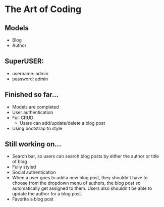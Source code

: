 # The Art of Coding

## Models
- Blog
- Author

## SuperUSER:
- username: admin
- password: admin

## Finished so far...
- Models are completed
- User authentication
- Full CRUD
    - Users can add/update/delete a blog post
- Using bootstrap to style


## Still working on...
- Search bar, so users can search blog posts by either the author or title of blog
- Fully styled
- Social authentication
- When a user goes to add a new blog post, they shouldn't have to choose from the dropdown menu of authors, the blog post so automatically get assigned to them. Users also shouldn't be able to update the author for a blog post.
- Favorite a blog post





